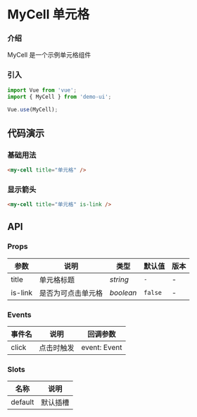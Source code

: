 # MyCell 单元格

### 介绍

MyCell 是一个示例单元格组件

### 引入

``` javascript
import Vue from 'vue';
import { MyCell } from 'demo-ui';

Vue.use(MyCell);
```

## 代码演示

### 基础用法

```html
<my-cell title="单元格" />
```

### 显示箭头

```html
<my-cell title="单元格" is-link />
```

## API

### Props

| 参数 | 说明 | 类型 | 默认值 | 版本 |
|------|------|------|------|------|
| title | 单元格标题 | *string* | `-` | - |
| is-link | 是否为可点击单元格 | *boolean* | `false` | - |

### Events

| 事件名 | 说明 | 回调参数 |
|------|------|------|
| click | 点击时触发 | event: Event |

### Slots

| 名称 | 说明 |
|------|------|
| default | 默认插槽 |
